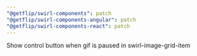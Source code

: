 ```yaml
---
"@getflip/swirl-components": patch
"@getflip/swirl-components-angular": patch
"@getflip/swirl-components-react": patch
---
```


Show control button when gif is paused in swirl-image-grid-item
